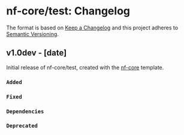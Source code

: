 # nf-core/test: Changelog

The format is based on [Keep a Changelog](https://keepachangelog.com/en/1.0.0/)
and this project adheres to [Semantic Versioning](https://semver.org/spec/v2.0.0.html).

## v1.0dev - [date]

Initial release of nf-core/test, created with the [nf-core](https://nf-co.re/) template.

### `Added`

### `Fixed`

### `Dependencies`

### `Deprecated`
